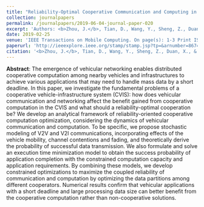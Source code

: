 ```yaml
---
title: "Reliability-Optimal Cooperative Communication and Computing in Connected Vehicle Systems"
collection: journalpapers
permalink: /journalpapers/2019-06-04-journal-paper-020
excerpt: 'Authors: <b>Zhou, J.</b>, Tian, D., Wang, Y., Sheng, Z., Duan, X., & Leung, V. C. M.'
date: 2019-02-25
venue: 'IEEE Transactions on Mobile Computing. On page(s): 1-3 Print ISSN: 1536-1233 Online ISSN: 1536-1233'
paperurl: 'http://ieeexplore.ieee.org/stamp/stamp.jsp?tp=&arnumber=8674597&isnumber=4358975'
citation: '<b>Zhou, J.</b>, Tian, D., Wang, Y., Sheng, Z., Duan, X., & Leung, V. C. M. (2019). Reliability-Optimal Cooperative Communication and Computing in Connected Vehicle Systems. On page(s): 1-3 Print ISSN: 1536-1233 Online ISSN: 1536-1233 Digital Object Identifier: 10.1109/TMC.2019.2907491'
---
```



**Abstract**: The emergence of vehicular networking enables distributed cooperative computation among nearby vehicles and infrastructures to achieve various applications that may need to handle mass data by a short deadline. In this paper, we investigate the fundamental problems of a cooperative vehicle-infrastructure system (CVIS): how does vehicular communication and networking affect the benefit gained from cooperative computation in the CVIS and what should a reliability-optimal cooperation be? We develop an analytical framework of reliability-oriented cooperative computation optimization, considering the dynamics of vehicular communication and computation. To be specific, we propose stochastic modeling of V2V and V2I communications, incorporating effects of the vehicle mobility, channel contentions and fading, and theoretically derive the probability of successful data transmission. We also formulate and solve an execution time minimization model to obtain the success probability of application completion with the constrained computation capacity and application requirements. By combining these models, we develop constrained optimizations to maximize the coupled reliability of communication and computation by optimizing the data partitions among different cooperators. Numerical results confirm that vehicular applications with a short deadline and large processing data size can better benefit from the cooperative computation rather than non-cooperative solutions.
